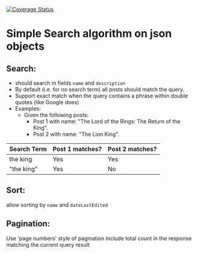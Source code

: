 [![Coverage Status](https://coveralls.io/repos/github/pjangam/SimpleSearch/badge.svg?branch=master)](https://coveralls.io/github/pjangam/SimpleSearch?branch=master)
# Simple Search algorithm on json objects
## Search:
- should search in fields `name` and `description`
- By default (i.e. for no search term) all posts should match the query.
- Support exact match when the query contains a phrase within double quotes (like Google does)
- Examples:
    - Given the following posts:
      - Post 1 with name: "The Lord of the Rings: The Return of the King".
      - Post 2 with name: "The Lion King".

| Search Term | Post 1 matches? | Post 2 matches? |
|--|--|--|
| the king | Yes | Yes |
| "the king" | Yes | No |

## Sort:

allow sorting by `name` and `dateLastEdited`
## Pagination:
Use 'page numbers' style of pagination
Include total count in the response matching the current query result 


<!-- ![Diagram Image Link](./Design.plantuml) -->
